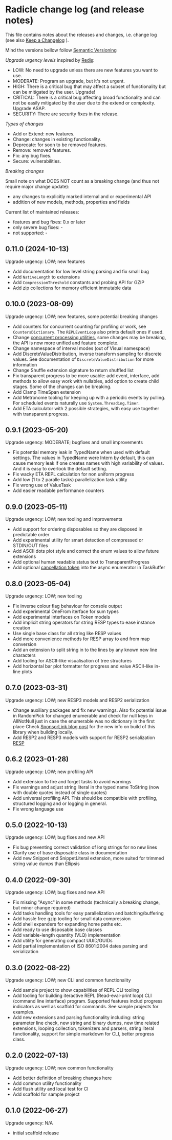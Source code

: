 Radicle change log (and release notes)
======================================

This file contains notes about the releases
and changes, i.e. change log
(see also [Keep a Changelog](https://keepachangelog.com/en/1.0.0/) ).

Mind the versions bellow follow [Semantic Versioning](https://semver.org/)

*Upgrade urgency levels* inspired by [Redis](https://github.com/redis/redis):

- LOW: No need to upgrade unless there are new features you want to use.
- MODERATE: Program an upgrade, but it's not urgent.
- HIGH: There is a critical bug that may affect a subset of functionality
  but can be mitigated by the user. Upgrade!
- CRITICAL: There is a critical bug affecting broad functionality
  and can not be easily mitigated by the user due to the extend or complexity.
  Upgrade ASAP.
- SECURITY: There are security fixes in the release.

*Types of changes*

- Add or Extend: new features.
- Change: changes in existing functionality.
- Deprecate: for soon to be removed features.
- Remove: removed features.
- Fix: any bug fixes.
- Secure: vulnerabilities.

*Breaking changes*

Small note on what DOES NOT count as a breaking change
(and thus not require major change update):

- any changes to explicitly marked internal
  and or experimental API
- addition of new models, methods, properties and fields

Current list of maintained releases:

- features and bug fixes: 0.x or later
- only severe bug fixes: -
- not supported: -


0.11.0 (2024-10-13)
-------------------

Upgrade urgency: LOW; new features

- Add documentation for low level string parsing and fix small bug
- Add `NativeLength` to extensions
- Add `CompressionThreshold` constants and probing API for GZIP
- Add zip collections for memory efficient immutable data


0.10.0 (2023-08-09)
-------------------

Upgrade urgency: LOW; new features, some potential breaking changes

- Add counters for concurrent counting for profiling or work,
  see `CountersDictionary`. The `REPLEventLoop` also prints
  default ones if used.
- Change [concurrent processing utilities](src/Radicle.Common/docs/concurrent_processing.md),
  some changes may be breaking, the API is now more unified
  and feature complete.
- Change namespace of interval modes (out of Visual namespace)
- Add DiscreteValueDistribution, inverse transform sampling
  for discrete values. See documentation of `DiscreteValueDistribution`
  for more information
- Change Shuffle extension signature to return shuffled list
- Fix transparent progress to be more usable: add event,
  interface, add methods to allow easy work with nullables,
  add option to create child stages. Some of the changes
  can be breaking.
- Add Clamp TimeSpan extension
- Add Metronome tooling for keeping up with a periodic
  events by pulling. For scheduled events naturally
  use `System.Threading.Timer`.
- Add ETA calculator with 2 possible strategies,
  with easy use together with transparent progress.


0.9.1 (2023-05-20)
------------------

Upgrade urgency: MODERATE; bugfixes and small improvements

- Fix potential memory leak in TypedName when used with default settings.
  The values in TypedName were Intern by default, this can
  cause memory leak if one creates names with high variability of
  values. And it is easy to overlook the default setting.
- Fix wacky ETA REPL calculation for non uniform progress
- Add low (1 to 2 paralle tasks) parallelization task utility
- Fix wrong use of ValueTask
- Add easier readable performance counters


0.9.0 (2023-05-11)
------------------

Upgrade urgency: LOW; new tooling and improvements

- Add support for ordering disposables so they
  are disposed in predictable order
- Add experimental utility for smart detection
  of compressed or STDIN/OUT files
- Add ASCII dots plot style and correct
  the enum values to allow future extensions
- Add optional human readable status text to
  TransparentProgress
- Add optional [cancellation token](http://blog.monstuff.com/archives/2019/03/async-enumerables-with-cancellation.html)
  into the async enumerator in TaskBuffer


0.8.0 (2023-05-04)
------------------

Upgrade urgency: LOW; new tooling

- Fix inverse colour flag behaviour for console output
- Add experimental OneFrom iterface for sum types
- Add experimental interfaces on Token models
- Add implicit string operators for string RESP types
  to ease instance creation
- Use single base class for all string like RESP values
- Add more convenience methods for RESP array
  to and from map conversion
- Add an extension to split string in to
  the lines by any known new line characters
- Add tooling for ASCII-like visualisation
  of tree structures
- Add horizontal bar plot formatter for
  progress and value ASCII-like in-line plots


0.7.0 (2023-03-31)
------------------

Upgrade urgency: LOW; new RESP3 models and RESP2 serialization

- Change auxiliary packages and fix new warnings. Also
  fix potential issue in RandomPick for changed enumerable
  and check for null keys in AllNotNull just in case the enumerable
  was no dictionary in the first place
  Check [SponsorLink blog post](https://www.cazzulino.com/sponsorlink.html)
  for the new info on build of this library when building locally.
- Add RESP2 and RESP3 models with support for RESP2 serialization
  [RESP](https://github.com/redis/redis-specifications/blob/master/protocol/RESP3.md)


0.6.2 (2023-01-28)
------------------

Upgrade urgency: LOW; new profiling API

- Add extension to fire and forget tasks to avoid warnings
- Fix warnings and adjust string literal in the typed name ToString
  (now with double quotes instead of single quotes)
- Add universal profiling API. This should be compatible with profiling,
  structured logging and or logging in general.
- Fix wrong language use


0.5.0 (2022-10-13)
------------------

Upgrade urgency: LOW; bug fixes and new API

- Fix bug preventing correct validation of long strings for no new lines
- Clarify use of base disposable class in documentation
- Add new Snippet end SnippetLiteral extension,
  more suited for trimmed string value dumps than Ellipsis


0.4.0 (2022-09-30)
------------------

Upgrade urgency: LOW; bug fixes and new API

- Fix missing "Async" in some methods (technically a breaking
  change, but minor change required)
- Add tasks handling tools for easy parallelization
  and batching/buffering
- Add hassle free gzip tooling for small data compression
- Add shell expanders for expanding home paths etc.
- Add ready to use disposable base classes
- Add variable-length quantity (VLQ) implementation
- Add utility for generating compact UUID/GUIDs
- Add partial implementation of ISO 8601:2004 dates
  parsing and serialization


0.3.0 (2022-08-22)
------------------

Upgrade urgency: LOW; new CLI and common functionality

- Add sample project to show capabilities of REPL CLI tooling
- Add tooling for building iteractive REPL (Read-eval-print loop)
  CLI (command line interface) program. Supported features includ
  progress indicators as well as scaffold for commands.
  See sample projects for examples.
- Add new extensions and parsing functionality including:
  string parameter line check, new string and binary dumps,
  new time related extensions, looping collection,
  tokenizers and parsers, string literal functionality,
  support for simple markdown for CLI, better progress class.


0.2.0 (2022-07-13)
------------------

Upgrade urgency: LOW; new common functionality

- Add better definition of breaking changes here
- Add common utility functionality
- Add flush utility and local test for CI
- Add scaffold for sample project


0.1.0 (2022-06-27)
------------------

Upgrade urgency: N/A

- initial scaffold release
